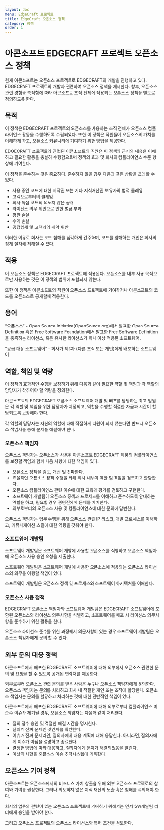 ```yaml
---
layout: doc
menu: EdgeCraft 프로젝트
title: EdgeCraft 오픈소스 정책
category: 정책
order: 1
---
```


# 아콘소프트 EDGECRAFT 프로젝트 오픈소스 정책

현재 아콘소프트는 오픈소스 프로젝트로 EDGECRAFT의 개발을 진행하고 있다. EDGECRAFT 프로젝트의 개발과 관련하여 오픈소스 정책을 제시한다. 향후, 오픈소스 관련 경험을 축적함에 따라 아콘소프트 조직 전체에 적용되는 오픈소스 정책을 별도로 정의하도록 한다.

## 목적

이 정책은 EDGECRAFT 프로젝트의 오픈소스를 사용하는 조직 전체가 오픈소스 컴플라이언스 활동을 수행하도록 수립되었다. 또한 이 정책은 직원들이 오픈소스의 가치를 이해하게 하고, 오픈소스 커뮤니티에 기여하기 위한 방법을 제공한다.

EDGECRAFT 프로젝트와 관련된 아콘소프트의 직원은 이 정책의 근거와 내용을 이해하고 필요한 활동을 충실히 수행함으로써 정책의 효과 및 회사의 컴플라이언스 수준 향상에 기여한다.

이 정책을 준수하는 것은 중요하다. 준수하지 않을 경우 다음과 같은 상황을 초래할 수 있다.

- 사용 중인 코드에 대한 저작권 또는 기타 지식재산권 보유자의 법적 클레임
- 고객으로부터의 클레임
- 회사 독점 코드의 의도치 않은 공개
- 라이선스 의무 위반으로 인한 벌금 부과
- 평판 손실
- 수익 손실
- 공급업체 및 고객과의 계약 위반

이러한 이유로 회사는 코드 침해를 심각하게 간주하며, 코드를 침해하는 개인은 회사의 징계 절차에 처해질 수 있다.

## 적용

이 오픈소스 정책은 EDGECRAFT 프로젝트에 적용된다. 오픈소스를 내부 사용 목적으로만 사용하는 것은 이 정책의 범위에 포함되지 않는다.

또한 이 정책은 아콘소프트의 직원이 오픈소스 프로젝트에 기여하거나 아콘소프트의 코드를 오픈소스로 공개할때 적용한다.

## 용어

“오픈소스” - Open Source Initiative(OpenSource.org)에서 발표한 Open Source Definition 혹은 Free Software Foundation에서 발표한 Free Software Definition을 충족하는 라이선스, 혹은 유사한 라이선스가 하나 이상 적용된 소프트웨어.

"공급 대상 소프트웨어" - 회사가 제3자 (다른 조직 또는 개인)에게 배포하는 소프트웨어

## 역할, 책임 및 역량

이 정책의 효과적인 수행을 보장하기 위해 다음과 같이 필요한 역할 및 책임과 각 역할의 담당자가 갖추어야 할 역량을 정의한다.

아콘소프트의 EDGECRAFT 오픈소스 소프트웨어 개발 및 배포를 담당하는 최고 임원은 각 역할 및 책임을 위한 담당자가 지정되고, 역할을 수행할 적절한 자금과 시간이 할당되도록 보장해야 한다.

각 역할의 담당자는 자신의 역할에 대해 적절하게 지원이 되지 않는다면 반드시 오픈소스 책임자를 통해 문제를 해결해야 한다.

### 오픈소스 책임자

오픈소스 책임자는 오픈소스가 사용된 아콘소프트 EDGECRAFT 제품의 컴플라이언스를 보장할 책임과 함께 다음 사항에 대한 책임이 있다.

- 오픈소스 정책을 검토, 개선 및 전파한다.
- 효율적인 오픈소스 정책 수행을 위해 회사 내부의 역할 및 책임을 검토하고 할당한다.
- 오픈소스 컴플라이언스 관련 이슈에 대한 교육과 평가를 검토하고 구현한다.
- 소프트웨어 개발팀이 오픈소스 정책과 프로세스를 이해하고 준수하도록 안내하는 역할을 하고, 필요할 경우 경영진에게 문제를 제기한다.
- 외부로부터의 오픈소스 사용 및 컴플라이언스에 대한 문의에 답변한다.

오픈소스 책임자는 업무 수행을 위해 오픈소스 관련 IP 리스크, 개발 프로세스를 이해하고, 커뮤니케이션 스킬에 대한 역량을 갖춰야 한다.

### 소프트웨어 개발팀

소프트웨어 개발팀은 소프트웨어 개발에 사용할 오픈소스를 식별하고 오픈소스 책임자에 오픈소스 사용 승인 요청을 제출한다.

소프트웨어 개발팀은 소프트웨어 개발에 사용한 오픈소스에 적용되는 오픈소스 라이선스의 의무를 이행할 책임이 있다.

소프트웨어 개발팀은 오픈소스 정책 및 프로세스와 소프트웨어 아키텍쳐를 이해한다.

### 오픈소스 사용 정책

EDGECRAFT 오픈소스 책임자와 소프트웨어 개발팀은 EDGECRAFT 소프트웨어에 포함된 오픈소스와 라이선스 의무사항을 식별하고, 소프트웨어를 배포 시 라이선스 의무사항을 준수하기 위한 활동을 한다.

오픈소스 라이선스 준수를 위한 과정에서 의문사항이 있는 경우 소프트웨어 개발팀은 오픈소스 책임자에게 문의 할 수 있다.

## 외부 문의 대응 정책

아콘소프트에서 배포한 EDGECRAFT 소프트웨어에 대해 외부에서 오픈소스 관련한 문의 및 요청을 할 수 있도록 공개된 연락처를 제공한다.

외부로부터 오픈소스 관련 문의를 받은 사람은 누구나 오픈소스 책임자에게 문의한다. 오픈소스 책임자는 문의를 처리하고 회사 내 적절한 개인 또는 조직에 할당한다. 오픈소스 책임자는 문의를 할당하고 처리하는 것에 대한 전반적인 책임이 있다.

아콘소프트에서 배포한 EDGECRAFT 소프트웨어에 대해 외부로부터 컴플라이언스 미준수 이슈가 제기될 경우, 오픈소스 책임자는 다음과 같이 처리한다.

- 질의 접수 승인 및 적절한 해결 시간을 명시한다.
- 질의가 진짜 문제인 것인지를 확인한다.
- 이슈가 진짜 문제라면, 질의자에게 대응 계획에 대해 응답한다. 아니라면, 질의자에게 이슈가 아님을 설명하고 종료한다.
- 결정한 방법에 따라 대응하고, 질의자에게 문제가 해결되었음을 알린다.
- 이상의 사항을 오픈소스 이슈 추적시스템에 기록한다.

## 오픈소스 기여 정책

아콘소프트는 오픈소스에서의 비즈니스 가치 창출을 위해 외부 오픈소스 프로젝로의 참여와 기여를 권장한다. 그러나 의도하지 않은 지식 재산의 노출 혹은 침해를 주의해야 한다.

회사의 업무와 관련이 있는 오픈소스 프로젝트에 기여하기 위해서는 먼저 SW개발팀 리더에게 승인을 받아야 한다.

그리고 오픈소스 프로젝트의 오픈소스 라이선스와 특허 조건을 검토한다.
